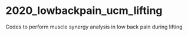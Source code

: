 # 2020_lowbackpain_ucm_lifting
Codes to perform muscle synergy analysis in low back pain during lifting
